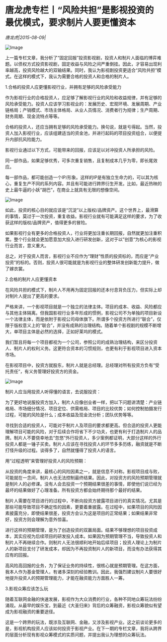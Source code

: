 # 唐龙虎专栏丨“风险共担”是影视投资的最优模式，要求制片人要更懂资本

*唐龙虎|2015-08-09|*

![Image](http://static.ylzbl.com/uploads/ueditor/php/upload/image/20171026/1509016349259099.jpeg)

上一篇专栏文章，我分析了“固定回报”投资影视剧，投资人和制片人面临的博弈难题。以债权方式投资影视剧，固定收益与风险之间严重倒挂。因此，才容易出现利率越高，投资风险越大的双输结果。同时，我认为影视剧投资更适合“风险共担”模式。在这样的模式下，我认为需要合格的投资人和合格的制片人。

1.合格的投资人应更懂影视行业，并拥有足够的风险承受能力

作为影视行业的合格投资人，应足够了解影视行业的风险和收益规律，并有足够的风险承受能力。投资人应该学习影视业的：发展历史、宏观环境、发展周期、产业链格局；产销模式、市场主体格局、从业人员情况、消费者行为规律；生产周期、财务周期、现金流特点等等。

合格的投资人，还应当拥有足够的风险承受能力。换句说，就是亏得起。当然，投资人加入影视行业，应该组建适当的资金池，并进行起码的项目投资组合，以便提升内部抗风险能力。

影视行业通过以下方式，可能带来的回报，应该足以对冲投资人所承担的风险。

同一部作品，如果足够优秀，可多次重复销售，且复制成本几乎为零，即长尾效应。

每一部作品，都可能创造一个IP/形象。这样的IP是有独立生命力的，可以其为核心，重复生产不同的系列内容。并且有可能进行跨界衍生开发。比如，最近热映的史上最牛逼的小妖“胡巴”，在商业上就具有无限的想像空间。

![Image](http://si1.go2yd.com/get-image/0HnN57GkPLM)

如此，投资的核心目的就应该是“沉淀”以上版权/品牌资产。这个世界上，最滑算的事情，莫过于一次投资，重复收益。影视行业就有可能满足这样的要求，为了收获这样的版权/品牌资产，值得更多的冒险。

如果影视行业有更多的合格投资人，行业将更加注重长期回报，自然就更加注重积累。整个行业就会更加愿意加大投入进行研发创新，这对于以”创意“为核心的影视行业而言，意义重大。

总之，对于投资人而言，影视行业不应作为“理财”性质的投资标的，而应是“产业投资”的标的。否则，投资人很可能就是为影视行业的整体研发创新能力提升，做了嫁衣裳。

2.合格的制片人应更懂资本

在风险共担的模式下，制片人不用再为固定回报的还本付息背负压力，但实际上却对制片人提出了更高的要求。

严格来讲，一个影视项目就是一个独立的法律主体。项目的成本、收益、风险都应与其他主体隔离。但我国影视行业多年形成的惯例，影视公司不为单独的项目新设一个法律主体，而是依附于影视公司母体旗下。所谓多个投资方所进行“联合”，仅限于版权意义上的“联合”，并没有成熟的治理结构。随着单个影视剧的规模不断增大，单项目主体是必然的选择，正如好莱坞的模式。

我们暂且将每一个项目都视为一个公司，参照公司的成熟治理结构，来区分投资人、制片人的权利义务。这更符合资本的习惯规则，也更有利于影视项目进入资本市场。

在影视项目中，投资方就股东，制片人就是总经理。总经理对所有投资方负有“受托责任”，有义务管理好投资方的资金。

![Image](http://si1.go2yd.com/get-image/0HnN5NiHuEa)

制片人应当用投资人听得懂的语言，去说服投资：

为了更好地说服投资方加入，制片人应像创业者一样，把以下问题讲清楚：产业链格局、市场细分情况、项目定位、供需格局、项目的比较优势；如何控制拍摄发行过程，可能的风险是什么；成本收益及现金流分析；团队优势等等。

寻找到合适的投资人，可能对于制片人及项目的要求都更高。但合适的投资人更能理解项目可能的风险，对于后续合作将省下不少功夫，也更有利于打造制片人的品牌。制片人不要侥幸地去“忽悠”外行投资人，多少案例都证明，大部分这样的外行投资人都是一锤子买卖。制片人应该在寻找投资人的环节多多历练，融资就是不断打怪升级的过程。谈得多了，自然就懂得了投资人的语言。

用“过程透明”来管理好投资人的风险预期：

从投资的角度来讲，最核心的风险因素之一，就是信息不对称。影视项目成与败，可能就在一念间，制片人也无法控制最终结果。因此，对投资方的风险预期管理就是制片人的必修课。没有人会去投资一个预期结果很差的事情，即使他们说已经为最坏的结果做好了心理准备。所有投资方都会始终期待那个最好的结果。

制片人需要在项目进行的过程中，不断向投资方披露项目进行的真实情况。尤其是那些可能导致项目不确定性的因素，更要着重披露。在过程中，如果项目的风险因素披露充分，即使结果很差，投资方会认为这是项目的正常结果；如果结果非常好，投资方则会理解为意外惊喜。

进行这样的预期管理，是为了创造投资的双赢局面。结果不够理想的项目投资成本，其实应视为后续项目的研发投入成本。如果因为预期管理不当，导致投资人和制片人不再继续合作。则制片人无法很顺利地开始后续项目；投资人理论上为制片人的新项目支付了研发成本，却因为不再投资制片人的新项目，而没有办法获得其应有的回报。

高风险高回报的业务，为了保证业务的持续性，很核心就是预期管理。在这方面，我本人作为基金管理人，有诸多深刻的经验教训。因此，我强烈建议制片人要很好地提升投资人的预期管理能力，才能在融资能力方面胜人一筹。

3.影视众筹应该怎么玩

随着互联网金融的快速发展，影视作为大众消费的行业，各种不同地众筹玩法纷纷涌现。从最早的娱乐宝，到最近《大圣归来》背后的众筹融资，影视众筹貌似有望成为影视融资的重要途径。

这是一个跨界的玩法，既涉及互联网、金融，又涉及影视产业。这之前谈论更多的是，影视机构投资人应该如何投资于影视产业。在下一期的专栏文章，我将从跨界的层面分析现有影视众筹模式的实质问题，并提出我认为理想的众筹玩法。

